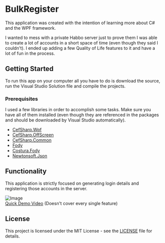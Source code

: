 # BulkRegister

This application was created with the intention of learning more about C# and the WPF framework. 

I wanted to mess with a private Habbo server just to prove them I was able to create a lot of accounts in a short space of time (even though they said I couldn't). I ended up adding a few Quality of Life features to it and have a lot of fun in the process.

## Getting Started

To run this app on your computer all you have to do is download the source, run the Visual Studio Solution file and compile the projects.

### Prerequisites

I used a few libraries in order to accomplish some tasks. Make sure you have all of them installed (even though they are referenced in the packages and should be downloaded by Visual Studio automatically).


* [CefSharp.Wpf](https://www.nuget.org/packages/CefSharp.Wpf/)  
* [CefSharp.OffScreen](https://www.nuget.org/packages/CefSharp.OffScreen/)  
* [CefSharp.Common](https://www.nuget.org/packages/CefSharp.Common/)  
* [Fody](https://www.nuget.org/packages/Fody/)  
* [Costura.Fody](https://www.nuget.org/packages/Costura.Fody/)  
* [Newtonsoft.Json](https://www.nuget.org/packages/Newtonsoft.Json/12.0.3-beta2)


## Functionality 

This application is strictly focused on generating login details and registering those accounts in the server.

![Image](https://i.imgur.com/F1HVCvc.png)  
[Quick Demo Video](https://i.imgur.com/0NcMJA0.mp4) (Doesn't cover every single feature)

## License
This project is licensed under the MIT License - see the [LICENSE](https://github.com/xKirtle/BulkRegister/blob/master/LICENSE) file for details.
